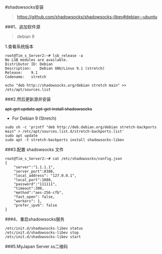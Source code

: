 #shadowsocks安装

>https://github.com/shadowsocks/shadowsocks-libev#debian--ubuntu

###1、追加软件源
>debian 9

1.查看系统版本
```
root@Tim_s_Server2:~# lsb_release -a
No LSB modules are available.
Distributor ID:	Debian
Description:	Debian GNU/Linux 9.1 (stretch)
Release:	9.1
Codename:	stretch
```

```
echo "deb http://shadowsocks.org/debian stretch main" >> /etc/apt/sources.list
```


###2.然后更新源并安装


~~apt-get update
apt-get install shadowsocks~~


* For Debian 9 (Stretch)
```
sudo sh -c 'printf "deb http://deb.debian.org/debian stretch-backports main" > /etc/apt/sources.list.d/stretch-backports.list'
sudo apt update
sudo apt -t stretch-backports install shadowsocks-libev
```


###3.配置 shadowsocks 文件
```
root@Tim_s_Server2:~# cat /etc/shadowsocks/config.json
{
    "server":"1.1.1.1",
    "server_port":8388,
    "local_address": "127.0.0.1",
    "local_port":1080,
    "password":"111111",
    "timeout":300,
    "method":"aes-256-cfb",
    "fast_open": false,
    "workers": 1,
    "prefer_ipv6": false
}

```


###4、重启shadowsocks服务
```
/etc/init.d/shadowsocks-libev status
/etc/init.d/shadowsocks-libev stop
/etc/init.d/shadowsocks-libev start
```

###5.MyJapan Server ss二维码





